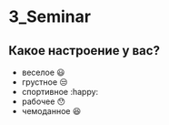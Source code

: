 # 3_Seminar

## Какое настроение у вас?
* веселое :smiley:
* грустное :unamused:
* спортивное :happy:
* рабочее :hushed:
* чемоданное :satisfied:

